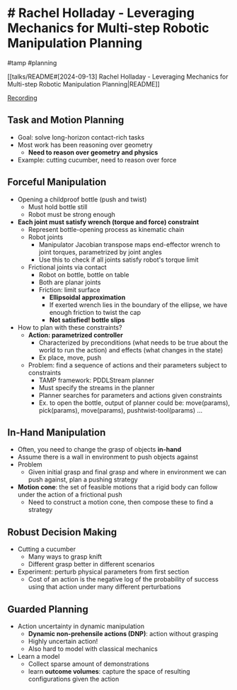 # # Rachel Holladay - Leveraging Mechanics for Multi-step Robotic Manipulation Planning

#tamp
#planning

[[talks/README#[2024-09-13] Rachel Holladay - Leveraging Mechanics for Multi-step Robotic Manipulation Planning|README]]

[Recording](https://youtu.be/Yn-krORGwC8?feature=shared)

## Task and Motion Planning

- Goal: solve long-horizon contact-rich tasks
- Most work has been reasoning over geometry
    - **Need to reason over geometry and physics**
- Example: cutting cucumber, need to reason over force

## Forceful Manipulation

- Opening a childproof bottle (push and twist)
    - Must hold bottle still
    - Robot must be strong enough
- **Each joint must satisfy wrench (torque and force) constraint**
    - Represent bottle-opening process as kinematic chain
    - Robot joints
        - Manipulator Jacobian transpose maps end-effector wrench to joint torques, parametrized by joint angles
        - Use this to check if all joints satisfy robot's torque limit
    - Frictional joints via contact
        - Robot on bottle, bottle on table
        - Both are planar joints
        - Friction: limit surface
            - **Ellipsoidal approximation**
            - If exerted wrench lies in the boundary of the ellipse, we have enough friction to twist the cap
            - **Not satisfied! bottle slips**
- How to plan with these constraints?
    - **Action: parametrized controller**
        - Characterized by preconditions (what needs to be true about the world to run the action) and effects (what changes in the state)
        - Ex place, move, push
    - Problem: find a sequence of actions and their parameters subject to constraints
        - TAMP framework: PDDLStream planner
        - Must specify the streams in the planner
        - Planner searches for parameters and actions given constraints
        - Ex. to open the bottle, output of planner could be: move(params), pick(params), move(params), pushtwist-tool(params) …

## In-Hand Manipulation

- Often, you need to change the grasp of objects **in-hand**
- Assume there is a wall in environment to push objects against
- Problem
    - Given initial grasp and final grasp and where in environment we can push against, plan a pushing strategy
- **Motion cone**: the set of feasible motions that a rigid body can follow under the action of a frictional push
    - Need to construct a motion cone, then compose these to find a strategy

## Robust Decision Making

- Cutting a cucumber
    - Many ways to grasp knift
    - Different grasp better in different scenarios
- Experiment: perturb physical parameters from first section
    - Cost of an action is the negative log of the probability of success using that action under many different perturbations

## Guarded Planning

- Action uncertainty in dynamic manipulation
    - **Dynamic non-prehensile actions (DNP)**: action without grasping
    - Highly uncertain action!
    - Also hard to model with classical mechanics
- Learn a model
    - Collect sparse amount of demonstrations
    - learn **outcome volumes**: capture the space of resulting configurations given the action
